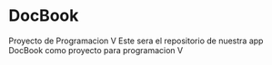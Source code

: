 # DocBook
Proyecto de Programacion V
Este sera el repositorio de nuestra app DocBook como proyecto para programacion V
